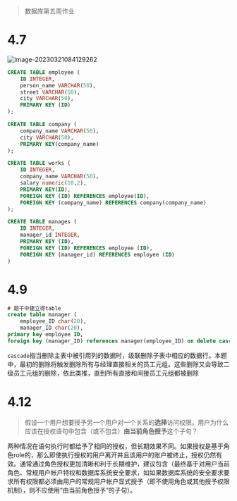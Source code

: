 > 数据库第五周作业

# 4.7

![image-20230321084129262](C:\Users\HP\AppData\Roaming\Typora\typora-user-images\image-20230321084129262.png)

```sql
CREATE TABLE employee ( 
    ID INTEGER,
    person_name VARCHAR(50),
    street VARCHAR(50),
    city VARCHAR(50),
    PRIMARY KEY (ID)
);

CREATE TABLE company ( 
    company_name VARCHAR(50),
    city VARCHAR(50),
    PRIMARY KEY(company_name)
);

CREATE TABLE works (
    ID INTEGER,
    company_name VARCHAR(50),
    salary numeric(10,2),
    PRIMARY KEY(ID),
    FOREIGN KEY (ID) REFERENCES employee(ID),
    FOREIGN KEY (company_name) REFERENCES company(company_name)
);

CREATE TABLE manages ( 
    ID INTEGER,
    manager_id INTEGER, 
    PRIMARY KEY (ID), 
    FOREIGN KEY (ID) REFERENCES employee (ID), 
    FOREIGN KEY (manager_id) REFERENCES employee (ID)
)
```

# 4.9

```sql
# 题干中建立得table
create table manager (
    employee_ID char(20), 
    manager_ID char(20),
primary key employee ID, 
foreign key (manager_ID) references manager(employee_ID) on delete cascade )
```

`cascade`指当删除主表中被引用列的数据时，级联删除子表中相应的数据行。本题中，最初的删除将触发删除所有与经理直接相关的员工元组。这些删除又会导致二级员工元组的删除，依此类推，直到所有直接和间接员工元组都被删除

# 4.12

> 假设一个用户想要授予另一个用户对一个关系的**选择**访问权限。用户为什么应该在授权语句中包含（或不包含）**由当前角色授予**这个子句？

两种情况在语句执行时都给予了相同的授权，但长期效果不同。如果授权是基于角色role的，那么即使执行授权的用户离开并且该用户的账户被终止，授权仍然有效。通常通过角色授权更加清晰和利于长期维护，建议包含（最终基于对用户当前角色、常规用户帐户特权和数据库系统安全要求，如如果数据库系统的安全要求要求所有权限都必须由用户的常规用户帐户显式授予（即不使用角色或其他授予权限机制），则不应使用“由当前角色授予”的子句）。

